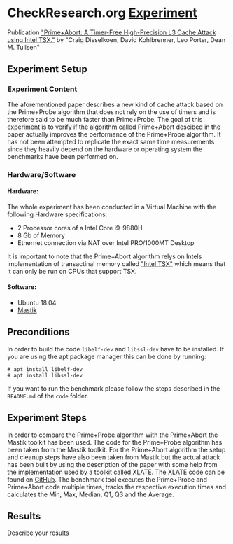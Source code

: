 # CheckResearch.org [Experiment](https://checkresearch.org/Experiment/View/0e8dc075-4da3-4492-a9df-14a6e7587559)

 Publication ["Prime+Abort: A Timer-Free High-Precision L3 Cache Attack using Intel TSX."](https://dblp.uni-trier.de/rec/html/conf/uss/DisselkoenKPT17) by "Craig Disselkoen, David Kohlbrenner, Leo Porter, Dean M. Tullsen"

## Experiment Setup

### Experiment Content

The aforementioned paper describes a new kind of cache attack based on the Prime+Probe algorithm that does not rely on the use of timers and is therefore said to be much faster than Prime+Probe. The goal of this experiment is to verify if the algorithm called Prime+Abort descibed in the paper actually improves the performance of the Prime+Probe algorithm. It has not been attempted to replicate the exact same time measurements since they heavily depend on the hardware or operating system the benchmarks have been performed on.

### Hardware/Software

#### Hardware:
The whole experiment has been conducted in a Virtual Machine with the following Hardware specifications:
* 2 Processor cores of a Intel Core i9-9880H
* 8 Gb of Memory
* Ethernet connection via NAT over Intel PRO/1000MT Desktop

It is important to note that the Prime+Abort algorithm relys on Intels implementation of transactinal memory called ["Intel TSX"](https://software.intel.com/en-us/blogs/2013/06/07/web-resources-about-intelr-transactional-synchronization-extensions) which means that it can only be run on CPUs that support TSX.

#### Software:
* Ubuntu 18.04
* [Mastik](https://cs.adelaide.edu.au/~yval/Mastik/)

## Preconditions

In order to build the code `libelf-dev` and `libssl-dev` have to be installed. If you are using the apt package manager this can be done by running:

    # apt install libelf-dev
    # apt install libssl-dev

If you want to run the benchmark please follow the steps described in the `README.md` of the `code` folder.
## Experiment Steps

In order to compare the Prime+Probe algorithm with the Prime+Abort the Mastik toolkit has been used. The code for the Prime+Probe algorithm has been taken from the Mastik toolkit. 
For the Prime+Abort algorithm the setup and cleanup steps have also been taken from Mastik but the actual attack has been built by using the description of the paper with some help from the implementation used by a toolkit called [XLATE](https://www.vusec.net/projects/xlate/). 
The XLATE code can be found on [GitHub](https://github.com/vusec/xlate).
The benchmark tool executes the Prime+Probe and Prime+Abort code multiple times, tracks the respective execution times and calculates the Min, Max, Median, Q1, Q3 and the Average.

## Results

Describe your results